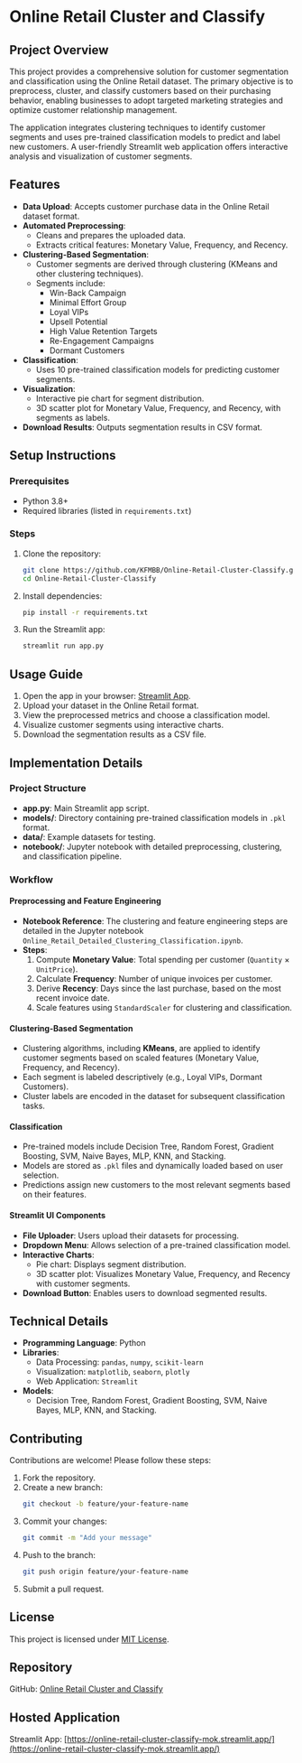 # Online Retail Cluster and Classify

## Project Overview
This project provides a comprehensive solution for customer segmentation and classification using the Online Retail dataset. The primary objective is to preprocess, cluster, and classify customers based on their purchasing behavior, enabling businesses to adopt targeted marketing strategies and optimize customer relationship management.

The application integrates clustering techniques to identify customer segments and uses pre-trained classification models to predict and label new customers. A user-friendly Streamlit web application offers interactive analysis and visualization of customer segments.

## Features
- **Data Upload**: Accepts customer purchase data in the Online Retail dataset format.
- **Automated Preprocessing**:
  - Cleans and prepares the uploaded data.
  - Extracts critical features: Monetary Value, Frequency, and Recency.
- **Clustering-Based Segmentation**:
  - Customer segments are derived through clustering (KMeans and other clustering techniques).
  - Segments include:
    - Win-Back Campaign
    - Minimal Effort Group
    - Loyal VIPs
    - Upsell Potential
    - High Value Retention Targets
    - Re-Engagement Campaigns
    - Dormant Customers
- **Classification**:
  - Uses 10 pre-trained classification models for predicting customer segments.
- **Visualization**:
  - Interactive pie chart for segment distribution.
  - 3D scatter plot for Monetary Value, Frequency, and Recency, with segments as labels.
- **Download Results**: Outputs segmentation results in CSV format.

## Setup Instructions

### Prerequisites
- Python 3.8+
- Required libraries (listed in `requirements.txt`)

### Steps
1. Clone the repository:
   ```bash
   git clone https://github.com/KFMBB/Online-Retail-Cluster-Classify.git
   cd Online-Retail-Cluster-Classify
   ```
2. Install dependencies:
   ```bash
   pip install -r requirements.txt
   ```
3. Run the Streamlit app:
   ```bash
   streamlit run app.py
   ```

## Usage Guide
1. Open the app in your browser: [Streamlit App](https://online-retail-cluster-classify-mok.streamlit.app/).
2. Upload your dataset in the Online Retail format.
3. View the preprocessed metrics and choose a classification model.
4. Visualize customer segments using interactive charts.
5. Download the segmentation results as a CSV file.

## Implementation Details

### Project Structure
- **app.py**: Main Streamlit app script.
- **models/**: Directory containing pre-trained classification models in `.pkl` format.
- **data/**: Example datasets for testing.
- **notebook/**: Jupyter notebook with detailed preprocessing, clustering, and classification pipeline.

### Workflow

#### Preprocessing and Feature Engineering
- **Notebook Reference**: The clustering and feature engineering steps are detailed in the Jupyter notebook `Online_Retail_Detailed_Clustering_Classification.ipynb`.
- **Steps**:
  1. Compute **Monetary Value**: Total spending per customer (`Quantity` × `UnitPrice`).
  2. Calculate **Frequency**: Number of unique invoices per customer.
  3. Derive **Recency**: Days since the last purchase, based on the most recent invoice date.
  4. Scale features using `StandardScaler` for clustering and classification.

#### Clustering-Based Segmentation
- Clustering algorithms, including **KMeans**, are applied to identify customer segments based on scaled features (Monetary Value, Frequency, and Recency).
- Each segment is labeled descriptively (e.g., Loyal VIPs, Dormant Customers).
- Cluster labels are encoded in the dataset for subsequent classification tasks.

#### Classification
- Pre-trained models include Decision Tree, Random Forest, Gradient Boosting, SVM, Naive Bayes, MLP, KNN, and Stacking.
- Models are stored as `.pkl` files and dynamically loaded based on user selection.
- Predictions assign new customers to the most relevant segments based on their features.

#### Streamlit UI Components
- **File Uploader**: Users upload their datasets for processing.
- **Dropdown Menu**: Allows selection of a pre-trained classification model.
- **Interactive Charts**:
  - Pie chart: Displays segment distribution.
  - 3D scatter plot: Visualizes Monetary Value, Frequency, and Recency with customer segments.
- **Download Button**: Enables users to download segmented results.

## Technical Details
- **Programming Language**: Python
- **Libraries**:
  - Data Processing: `pandas`, `numpy`, `scikit-learn`
  - Visualization: `matplotlib`, `seaborn`, `plotly`
  - Web Application: `Streamlit`
- **Models**:
  - Decision Tree, Random Forest, Gradient Boosting, SVM, Naive Bayes, MLP, KNN, and Stacking.

## Contributing
Contributions are welcome! Please follow these steps:
1. Fork the repository.
2. Create a new branch:
   ```bash
   git checkout -b feature/your-feature-name
   ```
3. Commit your changes:
   ```bash
   git commit -m "Add your message"
   ```
4. Push to the branch:
   ```bash
   git push origin feature/your-feature-name
   ```
5. Submit a pull request.

## License
This project is licensed under [MIT License](LICENSE).

## Repository
GitHub: [Online Retail Cluster and Classify](https://github.com/KFMBB/Online-Retail-Cluster-Classify)

## Hosted Application
Streamlit App: [https://online-retail-cluster-classify-mok.streamlit.app/](https://online-retail-cluster-classify-mok.streamlit.app/)

